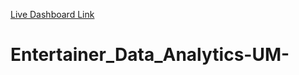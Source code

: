 [Live Dashboard Link](https://public.tableau.com/app/profile/gautam.rathore/viz/Entertainer_Data_Analysis/Dashboard1?publish=yes)

# Entertainer_Data_Analytics-UM-
